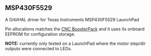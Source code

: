 ## MSP430F5529

A GrblHAL driver for Texas Instruments MSP430F5529 LaunchPad

Pin allocations matches the [CNC BoosterPack](https://github.com/terjeio/CNC_Boosterpack) and it uses its onboard EEPROM for configuration storage.

**NOTE:** currently only tested on a LaunchPad where the motor step/dir outputs were connected to LEDs.
